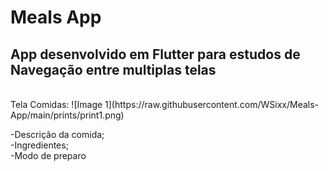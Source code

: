 # Meals App

## App desenvolvido em Flutter para estudos de Navegação entre multiplas telas
<br>
Tela Comidas:
![Image 1](https://raw.githubusercontent.com/WSixx/Meals-App/main/prints/print1.png)

-Descrição da comida;
<br>
-Ingredientes;
<br>
-Modo de preparo
